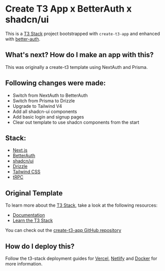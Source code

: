 # Create T3 App x BetterAuth x shadcn/ui

This is a [T3 Stack](https://create.t3.gg/) project bootstrapped with `create-t3-app` and enhanced with [better-auth](https://better-auth.com/).

## What's next? How do I make an app with this?

This was originally a create-t3 template using NextAuth and Prisma.
## Following changes were made:
- Switch from NextAuth to BetterAuth
- Switch from Prisma to Drizzle
- Upgrade to Tailwind V4
- Add all shadcn-ui components
- Add basic login and signup pages
- Clear out template to use shadcn components from the start

## Stack:
- [Next.js](https://nextjs.org)
- [BetterAuth](https://better-auth.com/)
- [shadcn/ui](https://ui.shadcn.com/)
- [Drizzle](https://orm.drizzle.team)
- [Tailwind CSS](https://tailwindcss.com)
- [tRPC](https://trpc.io)

## Original Template

To learn more about the [T3 Stack](https://create.t3.gg/), take a look at the following resources:

- [Documentation](https://create.t3.gg/)
- [Learn the T3 Stack](https://create.t3.gg/en/faq#what-learning-resources-are-currently-available)

You can check out the [create-t3-app GitHub repository](https://github.com/t3-oss/create-t3-app)

## How do I deploy this?

Follow the t3-stack deployment guides for [Vercel](https://create.t3.gg/en/deployment/vercel), [Netlify](https://create.t3.gg/en/deployment/netlify) and [Docker](https://create.t3.gg/en/deployment/docker) for more information.
